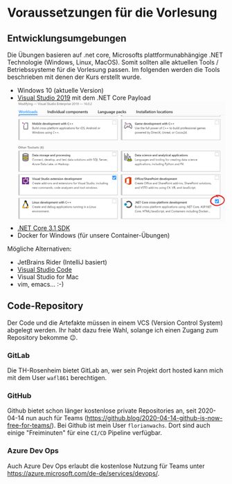 # Voraussetzungen für die Vorlesung

## Entwicklungsumgebungen
Die Übungen basieren auf .net core, Microsofts plattformunabhängige .NET Technologie (Windows, Linux, MacOS). Somit sollten alle aktuellen Tools / Betriebssysteme für die Vorlesung passen. Im folgenden werden die Tools beschrieben mit denen der Kurs erstellt wurde.

- Windows 10 (aktuelle Version)
- [Visual Studio 2019](https://visualstudio.microsoft.com/) mit dem .NET Core Payload ![](./assets/vs_netcore_payload.png)
- [.NET Core 3.1 SDK](https://dotnet.microsoft.com/download)
- Docker for Windows (für unsere Container-Übungen)

Mögliche Alternativen:

- JetBrains Rider (IntelliJ basiert)
- [Visual Studio Code](https://code.visualstudio.com/)
- Visual Studio for Mac
- vim, emacs... :-)

## Code-Repository

Der Code und die Artefakte müssen in einem VCS (Version Control System) abgelegt werden.
Ihr habt dazu freie Wahl, solange ich einen Zugang zum Repository bekomme 😉.

### GitLab

Die TH-Rosenheim bietet GitLab an, wer sein Projekt dort hosted kann mich mit dem User `wafl861` berechtigen.

### GitHub

Github bietet schon länger kostenlose private Repositories an, seit 2020-04-14 nun auch für Teams (https://github.blog/2020-04-14-github-is-now-free-for-teams/). Bei Github ist mein User `florianwachs`. Dort sind auch einige "Freiminuten" für eine `CI/CD` Pipeline verfügbar.

### Azure Dev Ops

Auch Azure Dev Ops erlaubt die kostenlose Nutzung für Teams unter https://azure.microsoft.com/de-de/services/devops/.